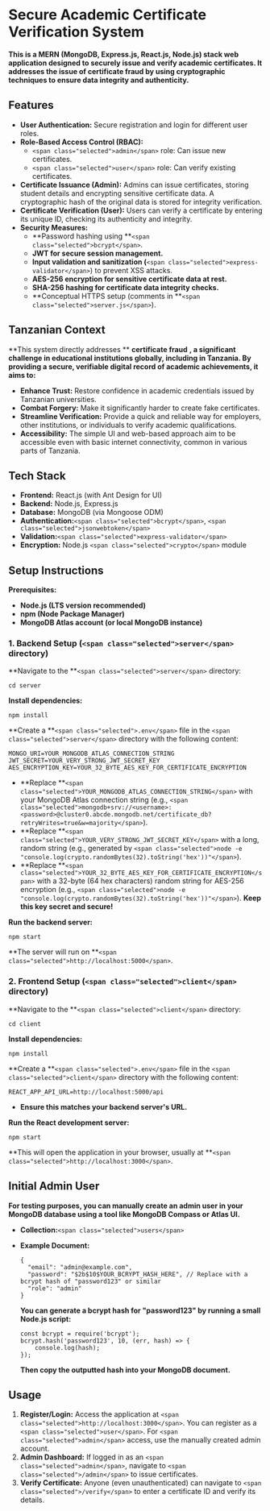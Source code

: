 
# Secure Academic Certificate Verification System

**This is a MERN (MongoDB, Express.js, React.js, Node.js) stack web application designed to securely issue and verify academic certificates. It addresses the issue of certificate fraud by using cryptographic techniques to ensure data integrity and authenticity.**

## Features

* **User Authentication:** Secure registration and login for different user roles.
* **Role-Based Access Control (RBAC):**
  * `<span class="selected">admin</span>` role: Can issue new certificates.
  * `<span class="selected">user</span>` role: Can verify existing certificates.
* **Certificate Issuance (Admin):** Admins can issue certificates, storing student details and encrypting sensitive certificate data. A cryptographic hash of the original data is stored for integrity verification.
* **Certificate Verification (User):** Users can verify a certificate by entering its unique ID, checking its authenticity and integrity.
* **Security Measures:**
  * **Password hashing using **`<span class="selected">bcrypt</span>`.
  * **JWT for secure session management.**
  * **Input validation and sanitization (**`<span class="selected">express-validator</span>`) to prevent XSS attacks.
  * **AES-256 encryption for sensitive certificate data at rest.**
  * **SHA-256 hashing for certificate data integrity checks.**
  * **Conceptual HTTPS setup (comments in **`<span class="selected">server.js</span>`).

## Tanzanian Context

**This system directly addresses ** **certificate fraud** **, a significant challenge in educational institutions globally, including in Tanzania. By providing a secure, verifiable digital record of academic achievements, it aims to:**

* **Enhance Trust:** Restore confidence in academic credentials issued by Tanzanian universities.
* **Combat Forgery:** Make it significantly harder to create fake certificates.
* **Streamline Verification:** Provide a quick and reliable way for employers, other institutions, or individuals to verify academic qualifications.
* **Accessibility:** The simple UI and web-based approach aim to be accessible even with basic internet connectivity, common in various parts of Tanzania.

## Tech Stack

* **Frontend:** React.js (with Ant Design for UI)
* **Backend:** Node.js, Express.js
* **Database:** MongoDB (via Mongoose ODM)
* **Authentication:**`<span class="selected">bcrypt</span>`, `<span class="selected">jsonwebtoken</span>`
* **Validation:**`<span class="selected">express-validator</span>`
* **Encryption:** Node.js `<span class="selected">crypto</span>` module

## Setup Instructions

**Prerequisites:**

* **Node.js (LTS version recommended)**
* **npm (Node Package Manager)**
* **MongoDB Atlas account (or local MongoDB instance)**

### 1. Backend Setup (`<span class="selected">server</span>` directory)

**Navigate to the **`<span class="selected">server</span>` directory:

```
cd server

```

**Install dependencies:**

```
npm install

```

**Create a **`<span class="selected">.env</span>` file in the `<span class="selected">server</span>` directory with the following content:

```
MONGO_URI=YOUR_MONGODB_ATLAS_CONNECTION_STRING
JWT_SECRET=YOUR_VERY_STRONG_JWT_SECRET_KEY
AES_ENCRYPTION_KEY=YOUR_32_BYTE_AES_KEY_FOR_CERTIFICATE_ENCRYPTION

```

* **Replace **`<span class="selected">YOUR_MONGODB_ATLAS_CONNECTION_STRING</span>` with your MongoDB Atlas connection string (e.g., `<span class="selected">mongodb+srv://<username>:<password>@cluster0.abcde.mongodb.net/certificate_db?retryWrites=true&w=majority</span>`).
* **Replace **`<span class="selected">YOUR_VERY_STRONG_JWT_SECRET_KEY</span>` with a long, random string (e.g., generated by `<span class="selected">node -e "console.log(crypto.randomBytes(32).toString('hex'))"</span>`).
* **Replace **`<span class="selected">YOUR_32_BYTE_AES_KEY_FOR_CERTIFICATE_ENCRYPTION</span>` with a 32-byte (64 hex characters) random string for AES-256 encryption (e.g., `<span class="selected">node -e "console.log(crypto.randomBytes(32).toString('hex'))"</span>`). **Keep this key secret and secure!**

**Run the backend server:**

```
npm start

```

**The server will run on **`<span class="selected">http://localhost:5000</span>`.

### 2. Frontend Setup (`<span class="selected">client</span>` directory)

**Navigate to the **`<span class="selected">client</span>` directory:

```
cd client

```

**Install dependencies:**

```
npm install

```

**Create a **`<span class="selected">.env</span>` file in the `<span class="selected">client</span>` directory with the following content:

```
REACT_APP_API_URL=http://localhost:5000/api

```

* **Ensure this matches your backend server's URL.**

**Run the React development server:**

```
npm start

```

**This will open the application in your browser, usually at **`<span class="selected">http://localhost:3000</span>`.

## Initial Admin User

**For testing purposes, you can manually create an admin user in your MongoDB database using a tool like MongoDB Compass or Atlas UI.**

* **Collection:**`<span class="selected">users</span>`
* **Example Document:**

  ```
  {
    "email": "admin@example.com",
    "password": "$2b$10$YOUR_BCRYPT_HASH_HERE", // Replace with a bcrypt hash of "password123" or similar
    "role": "admin"
  }

  ```

  **You can generate a bcrypt hash for "password123" by running a small Node.js script:**

  ```
  const bcrypt = require('bcrypt');
  bcrypt.hash('password123', 10, (err, hash) => {
      console.log(hash);
  });

  ```

  **Then copy the outputted hash into your MongoDB document.**

## Usage

1. **Register/Login:** Access the application at `<span class="selected">http://localhost:3000</span>`. You can register as a `<span class="selected">user</span>`. For `<span class="selected">admin</span>` access, use the manually created admin account.
2. **Admin Dashboard:** If logged in as an `<span class="selected">admin</span>`, navigate to `<span class="selected">/admin</span>` to issue certificates.
3. **Verify Certificate:** Anyone (even unauthenticated) can navigate to `<span class="selected">/verify</span>` to enter a certificate ID and verify its details.
